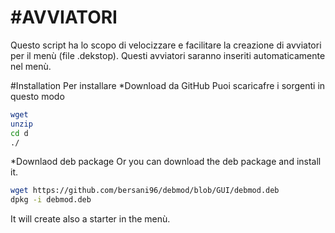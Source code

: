 #AVVIATORI
======
Questo script ha lo scopo di velocizzare e facilitare la creazione di avviatori per il menù (file .dekstop).
Questi avviatori saranno inseriti automaticamente nel menù.

#Installation
Per installare
*Download da GitHub
Puoi scaricafre i sorgenti in questo modo
```sh
wget 
unzip 
cd d
./
```
*Downlaod deb package
Or you can download the deb package and install it.
```sh
wget https://github.com/bersani96/debmod/blob/GUI/debmod.deb
dpkg -i debmod.deb
```
It will create also a starter in the menù.
